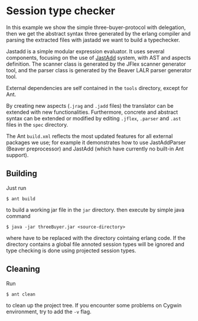 # Session type checker

In this example we show the simple three-buyer-protocol with delegation, then we get the abstract syntax three 
generated by the erlang compiler and parsing the extracted files with jastadd we want to 
build a typechecker.

Jastadd is a simple modular expression evaluator. It uses several components,
focusing on the use of [JastAdd](http://jastadd.org) system, with AST and aspects definition.
The scanner class is generated by the JFlex scanner generator tool, and the
parser class is generated by the Beaver LALR parser generator tool.

External dependencies are self contained in the `tools` directory, except
for Ant.


By creating new aspects (`.jrag` and `.jadd` files) the translator can be
extended with new functionalities. Furthermore, concrete and abstract syntax
can be extended or modified by editing `.jflex`, `.parser` and `.ast` files
in the `spec` directory.

The Ant `build.xml` reflects the most updated features for all external
packages we use; for example it demonstrates how to use JastAddParser
(Beaver preprocessor) and JastAdd (which have currently no built-in Ant
support).


## Building

Just run

	$ ant build

to build a working jar file in the `jar` directory. then execute by simple java command

    $ java -jar threeBuyer.jar <source-directory>

where <source-directory> have to be replaced with the directory cointaing erlang code. If the directory contains a global file 
annoted session types will be ignored and type checking is done using projected session types.

## Cleaning

Run

	$ ant clean

to clean up the project tree.
If you encounter some problems on Cygwin environment, try to add the `-v` flag.

